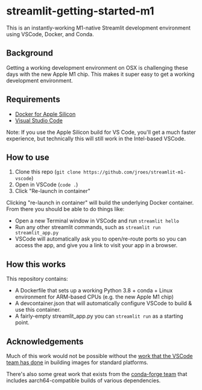 # streamlit-getting-started-m1

This is an instantly-working M1-native Streamlit development environment using VSCode, Docker, and Conda.

## Background

Getting a working development environment on OSX is challenging these days with the new Apple M1 chip. This makes it super easy to get a working development environment.

## Requirements

* [Docker for Apple Silicon](https://docs.docker.com/docker-for-mac/apple-m1/)
* [Visual Studio Code](https://code.visualstudio.com/download)

Note: If you use the Apple Silicon build for VS Code, you'll get a much faster experience, but technically this will still work in the Intel-based VSCode.

## How to use

1. Clone this repo (`git clone https://github.com/jroes/streamlit-m1-vscode`)
2. Open in VSCode (`code .`)
3. Click "Re-launch in container"

Clicking "re-launch in container" will build the underlying Docker container. From there you should be able to do things like:

* Open a new Terminal window in VSCode and run `streamlit hello`
* Run any other streamlit commands, such as `streamlit run streamlit_app.py`
* VSCode will automatically ask you to open/re-route ports so you can access the app, and give you a link to visit your app in a browser.

## How this works

This repository contains:

* A Dockerfile that sets up a working Python 3.8 + conda + Linux environment for ARM-based CPUs (e.g. the new Apple M1 chip)
* A devcontainer.json that will automatically configure VSCode to build & use this container.
* A fairly-empty streamlit_app.py you can `streamlit run` as a starting point.

## Acknowledgements

Much of this work would not be possible without the [work that the VSCode team has done](https://github.com/microsoft/vscode-dev-containers/) in building images for standard platforms.

There's also some great work that exists from the [conda-forge team](https://github.com/conda-forge/miniforge) that includes aarch64-compatible builds of various dependencies.
